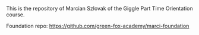 This is the repository of Marcian Szlovak of the Giggle Part Time Orientation course.

Foundation repo: https://github.com/green-fox-academy/marci-foundation
